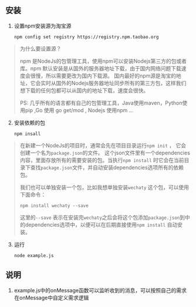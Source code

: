 ## 安装
1. 设置npm安装源为淘宝源
   
   ```shell
   npm config set registry https://registry.npm.taobao.org
   ```
   
>  为什么要设置源？
> 
> npm 是NodeJs的包管理工具，使用npm可以安装Nodejs第三方的包或者库。npm 默认安装是从国外的服务器地址下载，由于国内网络问题下载速度会很慢，所以需要更改为国内下载源。
   国内最好的npm源是淘宝的地址，它会实时从国外的Nodejs服务器地址同步所有的第三方包，这样我们想下载的任何包都可以从国内的地址下载，速度会很快。
>
> PS: 几乎所有的语言都有自己的包管理工具，Java使用maven，Python使用pip ,Go 使用 go get/mod , Nodejs 使用npm ...
   
2. 安装依赖的包
   ```
   npm insall
   ```

> 在新建一个NodeJs的项目时，通常会先在项目目录运行`npm init` ， 它会创建一个名为`package.json`的文件。
> 这个json文件里有一个dependencies内容，里面存放所有的需要安装的包。当执行`npm install` 时它会在当前目录下查找`package.json`文件，并自动安装dependencies选项所有的依赖包。
> 
> 我们也可以单独安装一个包，比如我想单独安装`wechaty` 这个包，可以使用下面命令：
>   ```shell
>   npm install wechaty --save
>   ```
>    这里的`--save` 表示在安装完`wechaty`之后会将这个包添加`package.json`到中的dependencies选项中，以便可以在后期直接使用`npm install` 自动安装。

3. 运行
   ```shell
   node example.js
   ```
   
## 说明
1. example.js中的onMessage函数可以监听收到的消息，可以按照自己的需求在onMessage中自定义需求逻辑

